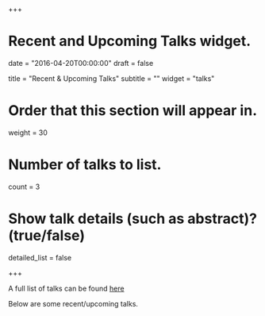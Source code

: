 +++
# Recent and Upcoming Talks widget.

date = "2016-04-20T00:00:00"
draft = false

title = "Recent & Upcoming Talks"
subtitle = ""
widget = "talks"

# Order that this section will appear in.
weight = 30

# Number of talks to list.
count = 3

# Show talk details (such as abstract)? (true/false)
detailed_list = false

+++

A full list of talks can be found [here](alltalks/)

Below are some recent/upcoming talks.